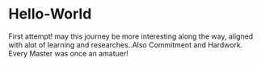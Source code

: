 # Hello-World

First attempt! may this journey be more interesting along the way, 
aligned with alot of learning and researches..Also Commitment and Hardwork.
Every Master was once an amatuer!
